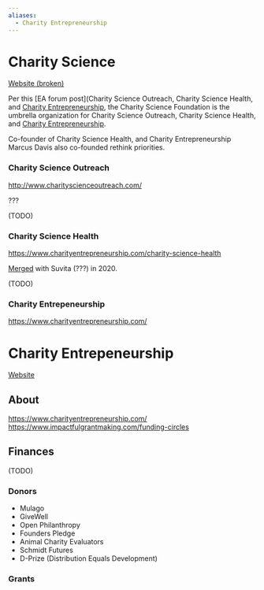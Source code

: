 ```yaml
---
aliases:
  - Charity Entrepreneurship
---
```


# Charity Science

[Website (broken)](https://www.charityscience.com)

Per this [EA forum post](Charity Science Outreach, Charity Science Health, and [Charity Entrepreneurship](https://forum.effectivealtruism.org/topics/charity-entrepreneurship), the Charity Science Foundation is the umbrella organization for Charity Science Outreach, Charity Science Health, and [Charity Entrepreneurship](https://forum.effectivealtruism.org/topics/charity-entrepreneurship).  

Co-founder of Charity Science Health, and Charity Entrepreneurship Marcus Davis also co-founded rethink priorities.

### Charity Science Outreach

http://www.charityscienceoutreach.com/

???

(TODO)

### Charity Science Health

https://www.charityentrepreneurship.com/charity-science-health

[Merged](https://www.suvita.org/our-story-so-far) with Suvita (???) in 2020.

(TODO)

### Charity Entrepeneurship

https://www.charityentrepreneurship.com/

# Charity Entrepeneurship

[Website]()

## About

https://www.charityentrepreneurship.com/
https://www.impactfulgrantmaking.com/funding-circles

## Finances

(TODO)
### Donors
- Mulago
- GiveWell
- Open Philanthropy
- Founders Pledge
- Animal Charity Evaluators
- Schmidt Futures
- D-Prize (Distribution Equals Development)

### Grants
